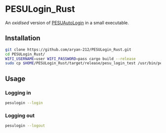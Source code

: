 # PESULogin_Rust

An _oxidised_ version of [PESUAutoLogin](https://github.com/aryan-212/PESU_AutoLogin) in a small executable.

## Installation

```bash
git clone https://github.com/aryan-212/PESULogin_Rust.git
cd PESULogin_Rust/
WIFI_USERNAME=user WIFI_PASSWORD=pass cargo build --release
sudo cp $HOME/PESULogin_Rust/target/release/pesu_login_test /usr/bin/pesulogin
```

## Usage
### Logging in
```bash
pesulogin --login
```
### Logging out
```bash
pesulogin --logout
```

